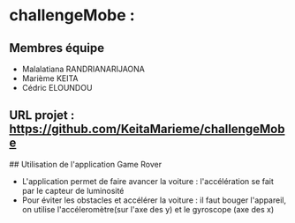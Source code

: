 # challengeMobe : 
## Membres équipe 
  * Malalatiana RANDRIANARIJAONA
  * Marième KEITA
  * Cédric ELOUNDOU

## URL projet : https://github.com/KeitaMarieme/challengeMobe

## Utilisation de l'application Game Rover
* L'application permet de faire avancer la voiture : l'accélération se fait par le capteur de luminosité
* Pour éviter les obstacles et accélérer la voiture : il faut bouger l'appareil, on utilise l'accéleromètre(sur l'axe des y) et le gyroscope (axe des x)
